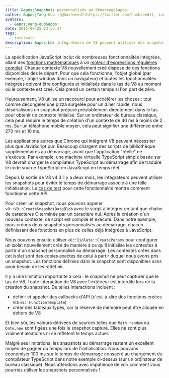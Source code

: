 ```yaml
---
title: &apos;Snapshots personnalisés au démarrage&apos;
author: &apos;Yang Guo ([@hashseed](https://twitter.com/hashseed)), ingénieur logiciel et fournisseur de préchauffeurs pour moteurs&apos;
avatars:
  - &apos;yang-guo&apos;
date: 2015-09-25 13:33:37
tags:
  - internals
description: &apos;Les intégrateurs de V8 peuvent utiliser des snapshots pour éviter le temps de démarrage associé à l&apos;initialisation des programmes JavaScript.&apos;
---
```

La spécification JavaScript inclut de nombreuses fonctionnalités intégrées, allant des [fonctions mathématiques](https://developer.mozilla.org/en/docs/Web/JavaScript/Reference/Global_Objects/Math) à un [moteur d&apos;expressions régulières complet](https://developer.mozilla.org/en/docs/Web/JavaScript/Guide/Regular_Expressions). Chaque contexte V8 nouvellement créé dispose de ces fonctions disponibles dès le départ. Pour que cela fonctionne, l&apos;objet global (par exemple, l&apos;objet window dans un navigateur) et toutes les fonctionnalités intégrées doivent être configurés et initialisés dans le tas de V8 au moment où le contexte est créé. Cela prend un certain temps si l&apos;on part de zéro.

<!--truncate-->
Heureusement, V8 utilise un raccourci pour accélérer les choses : tout comme décongeler une pizza surgelée pour un dîner rapide, nous désérialisons un snapshot préparé préalablement directement dans le tas pour obtenir un contexte initialisé. Sur un ordinateur de bureau classique, cela peut réduire le temps de création d&apos;un contexte de 40 ms à moins de 2 ms. Sur un téléphone mobile moyen, cela peut signifier une différence entre 270 ms et 10 ms.

Les applications autres que Chrome qui intègrent V8 peuvent nécessiter plus que JavaScript pur. Beaucoup chargent des scripts de bibliothèque supplémentaires au démarrage, avant que l&apos;application “réelle” ne s&apos;exécute. Par exemple, une machine virtuelle TypeScript simple basée sur V8 devrait charger le compilateur TypeScript au démarrage afin de traduire le code source TypeScript en JavaScript en temps réel.

Depuis la sortie de V8 v4.3 il y a deux mois, les intégrateurs peuvent utiliser les snapshots pour éviter le temps de démarrage associé à une telle initialisation. Le [cas de test](https://chromium.googlesource.com/v8/v8.git/+/4.5.103.9/test/cctest/test-serialize.cc#661) pour cette fonctionnalité montre comment fonctionne cette API.

Pour créer un snapshot, nous pouvons appeler `v8::V8::CreateSnapshotDataBlob` avec le script à intégrer en tant que chaîne de caractères C terminée par un caractère nul. Après la création d&apos;un nouveau contexte, ce script est compilé et exécuté. Dans notre exemple, nous créons deux snapshots personnalisés au démarrage, chacun définissant des fonctions en plus de celles déjà intégrées à JavaScript.

Nous pouvons ensuite utiliser `v8::Isolate::CreateParams` pour configurer un isolat nouvellement créé de manière à ce qu&apos;il initialise les contextes à partir d&apos;un snapshot personnalisé au démarrage. Les contextes créés dans cet isolat sont des copies exactes de celui à partir duquel nous avons pris un snapshot. Les fonctions définies dans le snapshot sont disponibles sans avoir besoin de les redéfinir.

Il y a une limitation importante à cela : le snapshot ne peut capturer que le tas de V8. Toute interaction de V8 avec l&apos;extérieur est interdite lors de la création du snapshot. De telles interactions incluent :

- définir et appeler des callbacks d&apos;API (c&apos;est-à-dire des fonctions créées via `v8::FunctionTemplate`)
- créer des tableaux typés, car la réserve de mémoire peut être allouée en dehors de V8

Et bien sûr, les valeurs dérivées de sources telles que `Math.random` ou `Date.now` sont figées une fois le snapshot capturé. Elles ne sont plus vraiment aléatoires ni ne reflètent le temps actuel.

Malgré ses limitations, les snapshots au démarrage restent un excellent moyen de gagner du temps lors de l&apos;initialisation. Nous pouvons économiser 100 ms sur le temps de démarrage consacré au chargement du compilateur TypeScript dans notre exemple ci-dessus (sur un ordinateur de bureau classique). Nous attendons avec impatience de voir comment vous pourriez utiliser les snapshots personnalisés !
